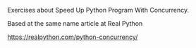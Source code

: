 Exercises about Speed Up Python Program With Concurrency.

Based at the same name article at Real Python 

https://realpython.com/python-concurrency/


